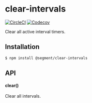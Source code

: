 # clear-intervals

[![CircleCI](https://circleci.com/gh/segmentio/clear-intervals.svg?style=shield&circle-token=a27929883fe1048b3d511902850cbf2de641d487)](https://circleci.com/gh/segmentio/clear-intervals)
[![Codecov](https://img.shields.io/codecov/c/github/segmentio/clear-intervals/master.svg?maxAge=2592000)](https://codecov.io/gh/segmentio/clear-intervals)

Clear all active interval timers.

## Installation

```sh
$ npm install @segment/clear-intervals
```

## API

#### clear()

Clear all intervals.
